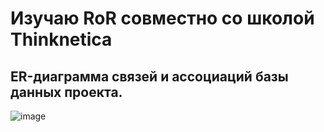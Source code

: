 # Изучаю RoR совместно со школой Thinknetica

## ER-диаграмма связей и ассоциаций базы данных проекта.

![image](https://github.com/user-attachments/assets/498b97d0-d87b-4051-81cf-e7f6656c3c03)
